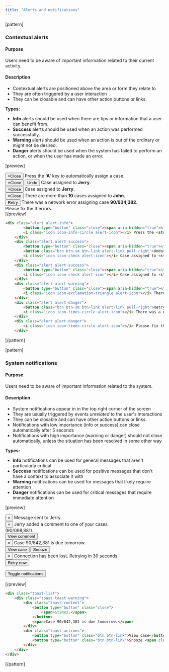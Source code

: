```yaml
---
title: "Alerts and notifications"
---
```


[pattern]
### Contextual alerts

#### Purpose
Users need to be aware of important information related to their current activity.

#### Description

- Contextual alerts are positioned above the area or form they relate to
- They are often triggered by a user interaction
- They can be closable and can have other action buttons or links.

__Types:__
- __Info__ alerts should be used when there are tips or information that a user can benefit from. 
- __Success__ alerts should be used when an action was performed successfully.
- __Warning__ alerts should be used when an action is out of the ordinary or might not be desired.
- __Danger__ alerts should be used when the system has failed to perform an action, or when the user has made an error. 

[preview]
<div style="max-width: 450px;">
    <div class="alert alert-info">
        <button type="button" class="close"><span aria-hidden="true">&times;</span><span class="sr-only">Close</span></button>
        <i class="icon icon-info-circle alert-icon"></i> Press the <strong>'A'</strong> key to automatically assign a case.
    </div>
    <div class="alert alert-success">
        <button type="button" class="close"><span aria-hidden="true">&times;</span><span class="sr-only">Close</span></button>
        <button class="btn btn-sm btn-link alert-link pull-right">Undo</button>
        <i class="icon icon-check alert-icon"></i> Case assigned to <strong>Jerry</strong>.
    </div>
    <div class="alert alert-success">
        <button type="button" class="close"><span aria-hidden="true">&times;</span><span class="sr-only">Close</span></button>
        <i class="icon icon-check alert-icon"></i> Case assigned to <strong>Jerry</strong>.
    </div>
    <div class="alert alert-warning">
        <button type="button" class="close"><span aria-hidden="true">&times;</span><span class="sr-only">Close</span></button>
        <i class="icon icon-exclamation-triangle alert-icon"></i> There are more than <strong>10</strong> cases assigned to <strong>John</strong>.
    </div>
    <div class="alert alert-danger">
        <button class="btn btn-sm btn-link alert-link pull-right">Retry</button>
        <i class="icon icon-times-circle alert-icon"></i> There was a network error assigning case <strong>90/934,382</strong>. 
    </div>
    <div class="alert alert-danger">
        <i class="icon icon-times-circle alert-icon"></i> Please fix the 3 errors.
    </div>
</div>
[/preview]

```html
<div class="alert alert-info">
        <button type="button" class="close"><span aria-hidden="true">&times;</span><span class="sr-only">Close</span></button>
        <i class="icon icon-info-circle alert-icon"></i> Press the <strong>'A'</strong> key to automatically assign a case.
    </div>
    <div class="alert alert-success">
        <button type="button" class="close"><span aria-hidden="true">&times;</span><span class="sr-only">Close</span></button>
        <button class="btn btn-sm btn-link alert-link pull-right">Undo</button>
        <i class="icon icon-check alert-icon"></i> Case assigned to <strong>Jerry</strong>.
    </div>
    <div class="alert alert-success">
        <button type="button" class="close"><span aria-hidden="true">&times;</span><span class="sr-only">Close</span></button>
        <i class="icon icon-check alert-icon"></i> Case assigned to <strong>Jerry</strong>.
    </div>
    <div class="alert alert-warning">
        <button type="button" class="close"><span aria-hidden="true">&times;</span><span class="sr-only">Close</span></button>
        <i class="icon icon-exclamation-triangle alert-icon"></i> There are more than <strong>10</strong> cases assigned to <strong>John</strong>.
    </div>
    <div class="alert alert-danger">
        <button class="btn btn-sm btn-link alert-link pull-right">Retry</button>
        <i class="icon icon-times-circle alert-icon"></i> There was a network error assigning case <strong>90/934,382</strong>. 
    </div>
    <div class="alert alert-danger">
        <i class="icon icon-times-circle alert-icon"></i> Please fix the 3 errors.
    </div>
```
[/pattern]

[pattern]
### System notifications

#### Purpose
Users need to be aware of important information related to the system.

#### Description

- System notifications appear in in the top right corner of the screen
- They are usually triggered by events _unrelated_ to the user's interactions
- They can be closable and can have other action buttons or links.
- Notifications with low importance (info or success) can close automatically after 5 seconds
- Notifications with high importance (warning or danger) should not close automatically, unless the situation has been resolved in some other way

__Types:__
- __Info__ notifications can be used for general messages that aren't particularly critical
- __Success__ notifications can be used for positive messages that don't have a context to associate it with
- __Warning__ notifications can be used for messages that likely require attention
- __Danger__ notifications can be used for critical messages that require immediate attention

[preview]

<div class="toast-list" style="max-width: 400px;">
    <div class="toast toast-success">
        <div class="toast-content">
            <button class="close">
                <span>&times;</span>
            </button>
            <span>Message sent to Jerry.</span>
        </div>
    </div>
    <div class="toast toast-info">
        <div class="toast-content">
            <button class="close">
                <span>&times;</span>
            </button>
            <span>Jerry added a comment to one of your cases (90/098,881).</span>
        </div>
        <div class="toast-actions">
            <button type="button" class="btn btn-link">View comment</button> 
        </div>
    </div>
    <div class="toast toast-warning">
        <div class="toast-content">
            <button type="button" class="close">
                <span>&times;</span>
            </button>
            <span>Case 90/842,381 is due tomorrow.</span>
        </div>
        <div class="toast-actions">
            <button type="button" class="btn btn-link">View case</button> 
            <button type="button" class="btn btn-link">Snooze <span class="caret"></span></button> 
        </div>
    </div>
    <div class="toast toast-danger">
        <div class="toast-content">
            <button type="button" class="close">
                <span>&times;</span>
            </button>
            <span>Connection has been lost. Retrying in 30 seconds.</span>
        </div>
        <div class="toast-actions">
            <button type="button" class="btn btn-link">Retry now</button> 
        </div>
    </div>
</div>

<button type="button" data-toast-target="#example-toasts" class="btn btn-default show-toasts">Toggle notifications</button>
<div class="toast-list pl-closable-toasts" style="display: none; width: 400px; padding: 9px;" id="example-toasts">
    <div class="toast toast-success">
        <div class="toast-content">
            <button class="close">
                <span>&times;</span>
            </button>
            <span>Message sent to Jerry.</span>
        </div>
    </div>
    <div class="toast toast-info">
        <div class="toast-content">
            <button class="close">
                <span>&times;</span>
            </button>
            <span>Jerry added a comment to one of your cases (90/098,881).</span>
        </div>
        <div class="toast-actions">
            <button type="button" class="btn btn-link">View comment</button> 
        </div>
    </div>
    <div class="toast toast-warning">
        <div class="toast-content">
            <button type="button" class="close">
                <span>&times;</span>
            </button>
            <span>Case 90/842,381 is due tomorrow.</span>
        </div>
        <div class="toast-actions">
            <button type="button" class="btn btn-link">View case</button> 
            <button type="button" class="btn btn-link">Snooze <span class="caret"></span></button> 
        </div>
    </div>
    <div class="toast toast-danger">
        <div class="toast-content">
            <button type="button" class="close">
                <span>&times;</span>
            </button>
            <span>Connection has been lost. Retrying in 30 seconds.</span>
        </div>
        <div class="toast-actions">
            <button type="button" class="btn btn-link">Retry now</button> 
        </div>
    </div>
</div>
[/preview]

```html
<div class="toast-list">
    <div class="toast toast-warning">
        <div class="toast-content">
            <button type="button" class="close">
                <span>&times;</span>
            </button>
            <span>Case 90/842,381 is due tomorrow.</span>
        </div>
        <div class="toast-actions">
            <button type="button" class="btn btn-link">View case</button> 
            <button type="button" class="btn btn-link">Snooze <span class="caret"></span></button> 
        </div>
    </div>
</div>
```

[/pattern]
